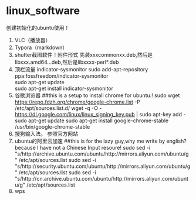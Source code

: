 # linux_software
创建初始化的ubuntu使用！
1. VLC（播放器）
2. Typora（markdown）
3. shutter截图软件！附件形式
先装xxxcommonxx.deb,然后是libxxx.amd64...deb,然后是libxxxx-perl*.deb
4. 顶栏流量
indicator-sysmonitor
sudo add-apt-repository ppa:fossfreedom/indicator-sysmonitor  
sudo apt-get update  
sudo apt-get install indicator-sysmonitor  
5. 谷歌浏览器
##this is a setup to install chrome for ubuntu.!
sudo wget https://repo.fdzh.org/chrome/google-chrome.list -P /etc/apt/sources.list.d/
wget -q -O - https://dl.google.com/linux/linux_signing_key.pub  | sudo apt-key add -
sudo apt-get update
sudo apt-get install google-chrome-stable
/usr/bin/google-chrome-stable
6. 搜狗输入法。
参照官方网站
7. ubuntu的阿里云加速
##this is for the lazy guy,why me write by english?because I have not a Chinese Input resoure!
sudo sed -i "s/http:\/\/archive.ubuntu.com\/ubuntu/http:\/\/mirrors.aliyun.com\/ubuntu/g" /etc/apt/sources.list
sudo sed -i "s/http:\/\/security.ubuntu.com\/ubuntu/http:\/\/mirrors.aliyun.com\/ubuntu/g" /etc/apt/sources.list
sudo sed -i "s/http:\/\/cn.archive.ubuntu.com\/ubuntu/http:\/\/mirrors.aliyun.com\/ubuntu/g" /etc/apt/sources.list
8. wps

